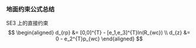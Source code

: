 ### 地面约束公式总结

SE3 上的直接约束
$$
    \begin{aligned}
    d_{rp} &= [0,0]^{T} - [e_1,e_3]^{T}ln(R_{wc})
    \\
    d_{z} &= 0 - e_2^{T}p_{wc} 
    \end{aligned}
$$
